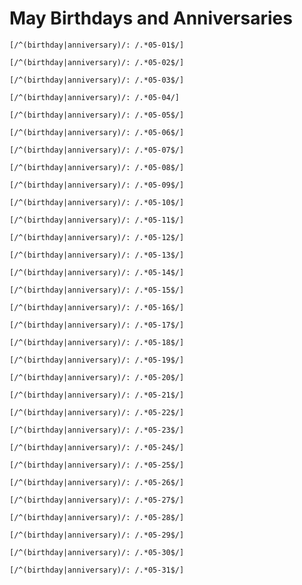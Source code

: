 # May Birthdays and Anniversaries

```query
[/^(birthday|anniversary)/: /.*05-01$/]
```

```query
[/^(birthday|anniversary)/: /.*05-02$/]
```

```query
[/^(birthday|anniversary)/: /.*05-03$/]
```

```query
[/^(birthday|anniversary)/: /.*05-04/]
```

```query
[/^(birthday|anniversary)/: /.*05-05$/]
```

```query
[/^(birthday|anniversary)/: /.*05-06$/]
```

```query
[/^(birthday|anniversary)/: /.*05-07$/]
```

```query
[/^(birthday|anniversary)/: /.*05-08$/]
```

```query AZ
[/^(birthday|anniversary)/: /.*05-09$/]
```

```query
[/^(birthday|anniversary)/: /.*05-10$/]
```

```query
[/^(birthday|anniversary)/: /.*05-11$/]
```

```query
[/^(birthday|anniversary)/: /.*05-12$/]
```

```query
[/^(birthday|anniversary)/: /.*05-13$/]
```

```query
[/^(birthday|anniversary)/: /.*05-14$/]
```

```query
[/^(birthday|anniversary)/: /.*05-15$/]
```

```query
[/^(birthday|anniversary)/: /.*05-16$/]
```

```query
[/^(birthday|anniversary)/: /.*05-17$/]
```

```query
[/^(birthday|anniversary)/: /.*05-18$/]
```

```query
[/^(birthday|anniversary)/: /.*05-19$/]
```

```query
[/^(birthday|anniversary)/: /.*05-20$/]
```

```query
[/^(birthday|anniversary)/: /.*05-21$/]
```

```query
[/^(birthday|anniversary)/: /.*05-22$/]
```

```query
[/^(birthday|anniversary)/: /.*05-23$/]
```

```query
[/^(birthday|anniversary)/: /.*05-24$/]
```

```query
[/^(birthday|anniversary)/: /.*05-25$/]
```

```query
[/^(birthday|anniversary)/: /.*05-26$/]
```

```query
[/^(birthday|anniversary)/: /.*05-27$/]
```

```query
[/^(birthday|anniversary)/: /.*05-28$/]
```

```query
[/^(birthday|anniversary)/: /.*05-29$/]
```

```query
[/^(birthday|anniversary)/: /.*05-30$/]
```

```query
[/^(birthday|anniversary)/: /.*05-31$/]
```